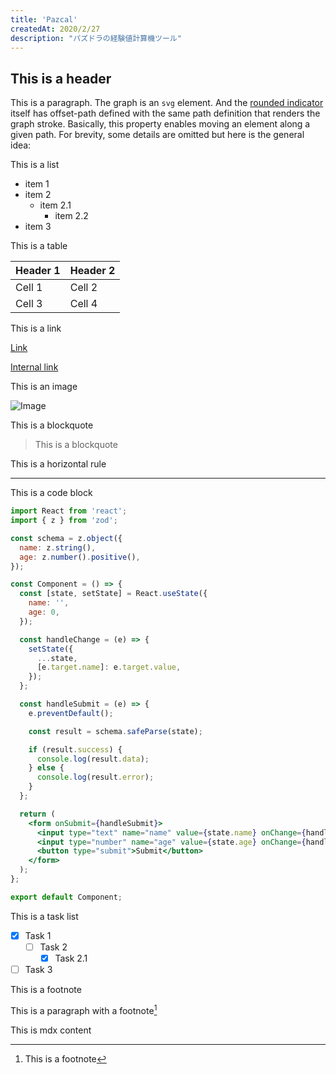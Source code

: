 ```yaml
---
title: 'Pazcal'
createdAt: 2020/2/27
description: "パズドラの経験値計算機ツール"
---
```



## This is a header

This is a paragraph. The graph is an `svg` element. And the [rounded indicator](https://monica-dev.com) itself has offset-path defined with the same path definition that renders the graph stroke. Basically, this property enables moving an element along a given path. For brevity, some details are omitted but here is the general idea:

This is a list

- item 1
- item 2
  - item 2.1
    - item 2.2
- item 3

This is a table

| Header 1 | Header 2 |
| -------- | -------- |
| Cell 1   | Cell 2   |
| Cell 3   | Cell 4   |

This is a link

[Link](https://google.com)

[Internal link](/blog/markdownacopy)

This is an image

![Image](/images/blog-thumbnails/markdown.avif)

This is a blockquote

> This is a blockquote

This is a horizontal rule

---

This is a code block

```jsx title="This is a code block" {2,10-13}
import React from 'react';
import { z } from 'zod';

const schema = z.object({
  name: z.string(),
  age: z.number().positive(),
});

const Component = () => {
  const [state, setState] = React.useState({
    name: '',
    age: 0,
  });

  const handleChange = (e) => {
    setState({
      ...state,
      [e.target.name]: e.target.value,
    });
  };

  const handleSubmit = (e) => {
    e.preventDefault();

    const result = schema.safeParse(state);

    if (result.success) {
      console.log(result.data);
    } else {
      console.log(result.error);
    }
  };

  return (
    <form onSubmit={handleSubmit}>
      <input type="text" name="name" value={state.name} onChange={handleChange} />
      <input type="number" name="age" value={state.age} onChange={handleChange} />
      <button type="submit">Submit</button>
    </form>
  );
};

export default Component;
```

This is a task list

- [x] Task 1
  - [ ] Task 2
    - [x] Task 2.1
- [ ] Task 3

This is a footnote

This is a paragraph with a footnote[^1]

[^1]: This is a footnote

This is mdx content
